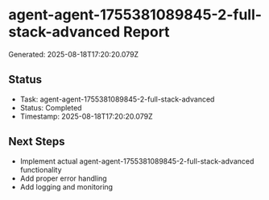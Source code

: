 # agent-agent-1755381089845-2-full-stack-advanced Report

Generated: 2025-08-18T17:20:20.079Z

## Status
- Task: agent-agent-1755381089845-2-full-stack-advanced
- Status: Completed
- Timestamp: 2025-08-18T17:20:20.079Z

## Next Steps
- Implement actual agent-agent-1755381089845-2-full-stack-advanced functionality
- Add proper error handling
- Add logging and monitoring
